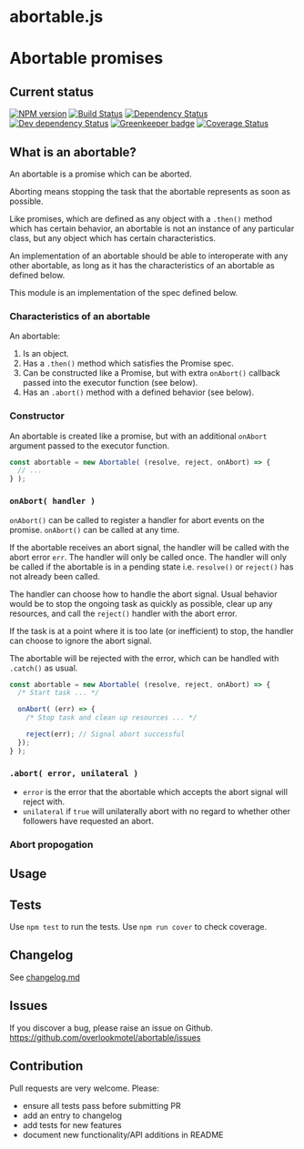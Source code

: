 # abortable.js

# Abortable promises

## Current status

[![NPM version](https://img.shields.io/npm/v/abortable.svg)](https://www.npmjs.com/package/abortable)
[![Build Status](https://img.shields.io/travis/overlookmotel/abortable/master.svg)](http://travis-ci.org/overlookmotel/abortable)
[![Dependency Status](https://img.shields.io/david/overlookmotel/abortable.svg)](https://david-dm.org/overlookmotel/abortable)
[![Dev dependency Status](https://img.shields.io/david/dev/overlookmotel/abortable.svg)](https://david-dm.org/overlookmotel/abortable)
[![Greenkeeper badge](https://badges.greenkeeper.io/overlookmotel/abortable.svg)](https://greenkeeper.io/)
[![Coverage Status](https://img.shields.io/coveralls/overlookmotel/abortable/master.svg)](https://coveralls.io/r/overlookmotel/abortable)

## What is an abortable?

An abortable is a promise which can be aborted.

Aborting means stopping the task that the abortable represents as soon as possible.

Like promises, which are defined as any object with a `.then()` method which has certain behavior, an abortable is not an instance of any particular class, but any object which has certain characteristics.

An implementation of an abortable should be able to interoperate with any other abortable, as long as it has the characteristics of an abortable as defined below.

This module is an implementation of the spec defined below.

### Characteristics of an abortable

An abortable:

1. Is an object.
2. Has a `.then()` method which satisfies the Promise spec.
3. Can be constructed like a Promise, but with extra `onAbort()` callback passed into the executor function (see below).
4. Has an `.abort()` method with a defined behavior (see below).

### Constructor

An abortable is created like a promise, but with an additional `onAbort` argument passed to the executor function.

```js
const abortable = new Abortable( (resolve, reject, onAbort) => {
  // ...
} );
```

### `onAbort( handler )`

`onAbort()` can be called to register a handler for abort events on the promise. `onAbort()` can be called at any time.

If the abortable receives an abort signal, the handler will be called with the abort error `err`. The handler will only be called once. The handler will only be called if the abortable is in a pending state i.e. `resolve()` or `reject()` has not already been called.

The handler can choose how to handle the abort signal. Usual behavior would be to stop the ongoing task as quickly as possible, clear up any resources, and call the `reject()` handler with the abort error.

If the task is at a point where it is too late (or inefficient) to stop, the handler can choose to ignore the abort signal.

The abortable will be rejected with the error, which can be handled with `.catch()` as usual.

```js
const abortable = new Abortable( (resolve, reject, onAbort) => {
  /* Start task ... */

  onAbort( (err) => {
	/* Stop task and clean up resources ... */

	reject(err); // Signal abort successful
  });
} );
```

### `.abort( error, unilateral )`

* `error` is the error that the abortable which accepts the abort signal will reject with.
* `unilateral` if `true` will unilaterally abort with no regard to whether other followers have requested an abort.

### Abort propogation



## Usage


## Tests

Use `npm test` to run the tests. Use `npm run cover` to check coverage.

## Changelog

See [changelog.md](https://github.com/overlookmotel/abortable/blob/master/changelog.md)

## Issues

If you discover a bug, please raise an issue on Github. https://github.com/overlookmotel/abortable/issues

## Contribution

Pull requests are very welcome. Please:

* ensure all tests pass before submitting PR
* add an entry to changelog
* add tests for new features
* document new functionality/API additions in README
